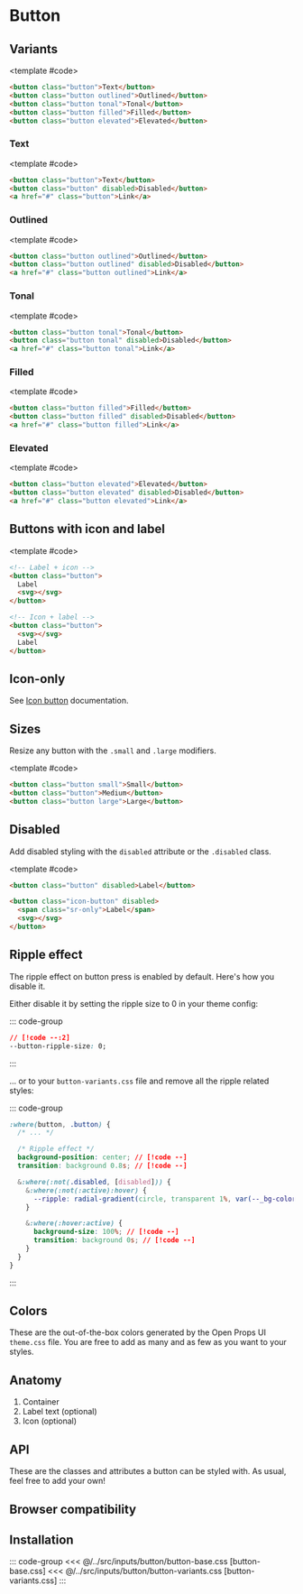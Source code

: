 <script setup>
import Baseline from "../../.vitepress/theme/app/components/Baseline.vue"
import Example from "../../.vitepress/theme/app/components/Example.vue"
</script>

<style>
  .anatomy {
    outline: var(--_anatomy-border-gray);
    outline-offset: 2px;
    & > * {
      outline: var(--_anatomy-border-red);
    }
  }
</style>

# Button

## Variants

<Example direction="row">
<template #example>
    <button class="button">Text</button>
    <button class="button outlined">Outlined</button>
    <button class="button tonal">Tonal</button>
    <button class="button filled">Filled</button>
    <button class="button elevated">Elevated</button>
</template>

<template #code>

```html
<button class="button">Text</button>
<button class="button outlined">Outlined</button>
<button class="button tonal">Tonal</button>
<button class="button filled">Filled</button>
<button class="button elevated">Elevated</button>
```

</template>
</Example>

### Text

<Example direction="row">
<template #example>
    <button class="button">Text</button>
    <button class="button" disabled>Disabled</button>
    <a href="#" class="button">Link</a>
</template>

<template #code>

```html
<button class="button">Text</button>
<button class="button" disabled>Disabled</button>
<a href="#" class="button">Link</a>
```

</template>
</Example>

### Outlined

<Example direction="row">
<template #example>
    <button class="button outlined">Outlined</button>
    <button class="button outlined" disabled>Disabled</button>
    <a href="#" class="button outlined">Link</a>
</template>

<template #code>

```html
<button class="button outlined">Outlined</button>
<button class="button outlined" disabled>Disabled</button>
<a href="#" class="button outlined">Link</a>
```

</template>
</Example>

### Tonal

<Example direction="row">
<template #example>
     <button class="button tonal">Tonal</button>
    <button class="button tonal" disabled>Disabled</button>
    <a href="#" class="button tonal">Link</a>
</template>

<template #code>

```html
<button class="button tonal">Tonal</button>
<button class="button tonal" disabled>Disabled</button>
<a href="#" class="button tonal">Link</a>
```

</template>
</Example>

### Filled

<Example direction="row">
<template #example>
   <button class="button filled">Filled</button>
    <button class="button filled" disabled>Disabled</button>
    <a href="#" class="button filled">Link</a>
</template>

<template #code>

```html
<button class="button filled">Filled</button>
<button class="button filled" disabled>Disabled</button>
<a href="#" class="button filled">Link</a>
```

</template>
</Example>

### Elevated

<Example direction="row">
<template #example>
    <button class="button elevated">Elevated</button>
    <button class="button elevated" disabled>Disabled</button>
    <a href="#" class="button elevated">Link</a>
</template>

<template #code>

```html
<button class="button elevated">Elevated</button>
<button class="button elevated" disabled>Disabled</button>
<a href="#" class="button elevated">Link</a>
```

</template>
</Example>

## Buttons with icon and label

<Example direction="column">
<template #example>
<div class="row">
    <button class="button">
      Text
      <svg xmlns="http://www.w3.org/2000/svg" width="24" height="24" viewBox="0 0 24 24"><path fill="currentColor" d="M11.75 3a.75.75 0 0 1 .743.648l.007.102l.001 7.25h7.253a.75.75 0 0 1 .102 1.493l-.102.007h-7.253l.002 7.25a.75.75 0 0 1-1.493.101l-.007-.102l-.002-7.249H3.752a.75.75 0 0 1-.102-1.493L3.752 11h7.25L11 3.75a.75.75 0 0 1 .75-.75"/></svg>
    </button>
    <button class="button outlined">
    Outlined
     <svg xmlns="http://www.w3.org/2000/svg" width="24" height="24" viewBox="0 0 24 24"><path fill="currentColor" d="M11.75 3a.75.75 0 0 1 .743.648l.007.102l.001 7.25h7.253a.75.75 0 0 1 .102 1.493l-.102.007h-7.253l.002 7.25a.75.75 0 0 1-1.493.101l-.007-.102l-.002-7.249H3.752a.75.75 0 0 1-.102-1.493L3.752 11h7.25L11 3.75a.75.75 0 0 1 .75-.75"/></svg>
    </button>
    <button class="button tonal">
    Tonal
     <svg xmlns="http://www.w3.org/2000/svg" width="24" height="24" viewBox="0 0 24 24"><path fill="currentColor" d="M11.75 3a.75.75 0 0 1 .743.648l.007.102l.001 7.25h7.253a.75.75 0 0 1 .102 1.493l-.102.007h-7.253l.002 7.25a.75.75 0 0 1-1.493.101l-.007-.102l-.002-7.249H3.752a.75.75 0 0 1-.102-1.493L3.752 11h7.25L11 3.75a.75.75 0 0 1 .75-.75"/></svg>
    </button>
    <button class="button filled">
    Filled
     <svg xmlns="http://www.w3.org/2000/svg" width="24" height="24" viewBox="0 0 24 24"><path fill="currentColor" d="M11.75 3a.75.75 0 0 1 .743.648l.007.102l.001 7.25h7.253a.75.75 0 0 1 .102 1.493l-.102.007h-7.253l.002 7.25a.75.75 0 0 1-1.493.101l-.007-.102l-.002-7.249H3.752a.75.75 0 0 1-.102-1.493L3.752 11h7.25L11 3.75a.75.75 0 0 1 .75-.75"/></svg>
    </button>
    <button class="button elevated">
    Elevated
     <svg xmlns="http://www.w3.org/2000/svg" width="24" height="24" viewBox="0 0 24 24"><path fill="currentColor" d="M11.75 3a.75.75 0 0 1 .743.648l.007.102l.001 7.25h7.253a.75.75 0 0 1 .102 1.493l-.102.007h-7.253l.002 7.25a.75.75 0 0 1-1.493.101l-.007-.102l-.002-7.249H3.752a.75.75 0 0 1-.102-1.493L3.752 11h7.25L11 3.75a.75.75 0 0 1 .75-.75"/></svg>
    </button>
  </div>

   <div class="row">
    <button class="button">
      <svg xmlns="http://www.w3.org/2000/svg" width="24" height="24" viewBox="0 0 24 24"><path fill="currentColor" d="M11.75 3a.75.75 0 0 1 .743.648l.007.102l.001 7.25h7.253a.75.75 0 0 1 .102 1.493l-.102.007h-7.253l.002 7.25a.75.75 0 0 1-1.493.101l-.007-.102l-.002-7.249H3.752a.75.75 0 0 1-.102-1.493L3.752 11h7.25L11 3.75a.75.75 0 0 1 .75-.75"/></svg>
      Text
    </button>
    <button class="button outlined">
     <svg xmlns="http://www.w3.org/2000/svg" width="24" height="24" viewBox="0 0 24 24"><path fill="currentColor" d="M11.75 3a.75.75 0 0 1 .743.648l.007.102l.001 7.25h7.253a.75.75 0 0 1 .102 1.493l-.102.007h-7.253l.002 7.25a.75.75 0 0 1-1.493.101l-.007-.102l-.002-7.249H3.752a.75.75 0 0 1-.102-1.493L3.752 11h7.25L11 3.75a.75.75 0 0 1 .75-.75"/></svg>
    Outlined
    </button>
    <button class="button tonal">
     <svg xmlns="http://www.w3.org/2000/svg" width="24" height="24" viewBox="0 0 24 24"><path fill="currentColor" d="M11.75 3a.75.75 0 0 1 .743.648l.007.102l.001 7.25h7.253a.75.75 0 0 1 .102 1.493l-.102.007h-7.253l.002 7.25a.75.75 0 0 1-1.493.101l-.007-.102l-.002-7.249H3.752a.75.75 0 0 1-.102-1.493L3.752 11h7.25L11 3.75a.75.75 0 0 1 .75-.75"/></svg>
    Tonal
    </button>
    <button class="button filled">
     <svg xmlns="http://www.w3.org/2000/svg" width="24" height="24" viewBox="0 0 24 24"><path fill="currentColor" d="M11.75 3a.75.75 0 0 1 .743.648l.007.102l.001 7.25h7.253a.75.75 0 0 1 .102 1.493l-.102.007h-7.253l.002 7.25a.75.75 0 0 1-1.493.101l-.007-.102l-.002-7.249H3.752a.75.75 0 0 1-.102-1.493L3.752 11h7.25L11 3.75a.75.75 0 0 1 .75-.75"/></svg>
    Filled
    </button>
    <button class="button elevated">
     <svg xmlns="http://www.w3.org/2000/svg" width="24" height="24" viewBox="0 0 24 24"><path fill="currentColor" d="M11.75 3a.75.75 0 0 1 .743.648l.007.102l.001 7.25h7.253a.75.75 0 0 1 .102 1.493l-.102.007h-7.253l.002 7.25a.75.75 0 0 1-1.493.101l-.007-.102l-.002-7.249H3.752a.75.75 0 0 1-.102-1.493L3.752 11h7.25L11 3.75a.75.75 0 0 1 .75-.75"/></svg>
    Elevated
    </button>
  </div>
</template>

<template #code>

```html
<!-- Label + icon -->
<button class="button">
  Label
  <svg></svg>
</button>

<!-- Icon + label -->
<button class="button">
  <svg></svg>
  Label
</button>
```

</template>
</Example>

## Icon-only

See [Icon button](/components/inputs/icon-button) documentation.

## Sizes

Resize any button with the `.small` and `.large` modifiers.

<Example direction="column">
<template #example>
<div class="row">
  <button class="button small">Small</button>
  <button class="button">Medium</button>
  <button class="button large">Large</button>
</div>
<div class="row">
  <button class="button filled small">Small</button>
  <button class="button filled">Medium</button>
  <button class="button filled large">Large</button>
</div>

<div class="row">
  <button class="button small">
      Text
    <svg xmlns="http://www.w3.org/2000/svg" width="24" height="24" viewBox="0 0 24 24"><path fill="currentColor" d="M11.75 3a.75.75 0 0 1 .743.648l.007.102l.001 7.25h7.253a.75.75 0 0 1 .102 1.493l-.102.007h-7.253l.002 7.25a.75.75 0 0 1-1.493.101l-.007-.102l-.002-7.249H3.752a.75.75 0 0 1-.102-1.493L3.752 11h7.25L11 3.75a.75.75 0 0 1 .75-.75"/></svg>
  </button>
    <button class="button outlined">
      Text
    <svg xmlns="http://www.w3.org/2000/svg" width="24" height="24" viewBox="0 0 24 24"><path fill="currentColor" d="M11.75 3a.75.75 0 0 1 .743.648l.007.102l.001 7.25h7.253a.75.75 0 0 1 .102 1.493l-.102.007h-7.253l.002 7.25a.75.75 0 0 1-1.493.101l-.007-.102l-.002-7.249H3.752a.75.75 0 0 1-.102-1.493L3.752 11h7.25L11 3.75a.75.75 0 0 1 .75-.75"/></svg>
  </button>
    <button class="button filled large">
      Text
    <svg xmlns="http://www.w3.org/2000/svg" width="24" height="24" viewBox="0 0 24 24"><path fill="currentColor" d="M11.75 3a.75.75 0 0 1 .743.648l.007.102l.001 7.25h7.253a.75.75 0 0 1 .102 1.493l-.102.007h-7.253l.002 7.25a.75.75 0 0 1-1.493.101l-.007-.102l-.002-7.249H3.752a.75.75 0 0 1-.102-1.493L3.752 11h7.25L11 3.75a.75.75 0 0 1 .75-.75"/></svg>
  </button>
</div>

</template>

<template #code>

```html
<button class="button small">Small</button>
<button class="button">Medium</button>
<button class="button large">Large</button>
```

</template>
</Example>

## Disabled

Add disabled styling with the `disabled` attribute or the `.disabled` class.

<Example direction="column">
<template #example>
<div class="row">
  <button class="button" disabled>Text</button>
  <button class="button outlined" disabled>Outlined</button>
  <button class="button tonal" disabled>Tonal</button>
  <button class="button filled" disabled>Filled</button>
  <button class="button elevated" disabled>Elevated</button>
</div>
<div class="row">
  <button class="button" disabled>Text <svg xmlns="http://www.w3.org/2000/svg" width="24" height="24" viewBox="0 0 24 24"><path fill="currentColor" d="M11.75 3a.75.75 0 0 1 .743.648l.007.102l.001 7.25h7.253a.75.75 0 0 1 .102 1.493l-.102.007h-7.253l.002 7.25a.75.75 0 0 1-1.493.101l-.007-.102l-.002-7.249H3.752a.75.75 0 0 1-.102-1.493L3.752 11h7.25L11 3.75a.75.75 0 0 1 .75-.75"/></svg></button>
  <button class="button outlined" disabled>Outlined <svg xmlns="http://www.w3.org/2000/svg" width="24" height="24" viewBox="0 0 24 24"><path fill="currentColor" d="M11.75 3a.75.75 0 0 1 .743.648l.007.102l.001 7.25h7.253a.75.75 0 0 1 .102 1.493l-.102.007h-7.253l.002 7.25a.75.75 0 0 1-1.493.101l-.007-.102l-.002-7.249H3.752a.75.75 0 0 1-.102-1.493L3.752 11h7.25L11 3.75a.75.75 0 0 1 .75-.75"/></svg></button>
  <button class="button tonal" disabled>Tonal <svg xmlns="http://www.w3.org/2000/svg" width="24" height="24" viewBox="0 0 24 24"><path fill="currentColor" d="M11.75 3a.75.75 0 0 1 .743.648l.007.102l.001 7.25h7.253a.75.75 0 0 1 .102 1.493l-.102.007h-7.253l.002 7.25a.75.75 0 0 1-1.493.101l-.007-.102l-.002-7.249H3.752a.75.75 0 0 1-.102-1.493L3.752 11h7.25L11 3.75a.75.75 0 0 1 .75-.75"/></svg></button>
  <button class="button filled" disabled>Filled <svg xmlns="http://www.w3.org/2000/svg" width="24" height="24" viewBox="0 0 24 24"><path fill="currentColor" d="M11.75 3a.75.75 0 0 1 .743.648l.007.102l.001 7.25h7.253a.75.75 0 0 1 .102 1.493l-.102.007h-7.253l.002 7.25a.75.75 0 0 1-1.493.101l-.007-.102l-.002-7.249H3.752a.75.75 0 0 1-.102-1.493L3.752 11h7.25L11 3.75a.75.75 0 0 1 .75-.75"/></svg></button>
  <button class="button elevated" disabled>Elevated <svg xmlns="http://www.w3.org/2000/svg" width="24" height="24" viewBox="0 0 24 24"><path fill="currentColor" d="M11.75 3a.75.75 0 0 1 .743.648l.007.102l.001 7.25h7.253a.75.75 0 0 1 .102 1.493l-.102.007h-7.253l.002 7.25a.75.75 0 0 1-1.493.101l-.007-.102l-.002-7.249H3.752a.75.75 0 0 1-.102-1.493L3.752 11h7.25L11 3.75a.75.75 0 0 1 .75-.75"/></svg></button>
</div>
</template>

<template #code>

```html
<button class="button" disabled>Label</button>

<button class="icon-button" disabled>
  <span class="sr-only">Label</span>
  <svg></svg>
</button>
```

</template>
</Example>

## Ripple effect

The ripple effect on button press is enabled by default. Here's how you disable it.

Either disable it by setting the ripple size to 0 in your theme config:

::: code-group

```css [theme.css]
// [!code --:2]
--button-ripple-size: 0;
```

:::

... or to your `button-variants.css` file and remove all the ripple related styles:

::: code-group

```css [button-variants.css]
:where(button, .button) {
  /* ... */

  /* Ripple effect */
  background-position: center; // [!code --]
  transition: background 0.8s; // [!code --]

  &:where(:not(.disabled, [disabled])) {
    &:where(:not(:active):hover) {
      --ripple: radial-gradient(circle, transparent 1%, var(--_bg-color) 1%) center/15000%; // [!code --]
    }

    &:where(:hover:active) {
      background-size: 100%; // [!code --]
      transition: background 0s; // [!code --]
    }
  }
}
```

:::

## Colors

These are the out-of-the-box colors generated by the Open Props UI `theme.css` file. You are free to add as many and as few as you want to your styles.

## Anatomy

1. Container
2. Label text (optional)
3. Icon (optional)

<Example direction="row">
<template #example>
  <button class="button anatomy">
    	<svg xmlns="http://www.w3.org/2000/svg" width="32" height="32" viewBox="0 0 32 32"><path fill="currentColor" d="M13.5 6.5V7h5v-.5a2.5 2.5 0 0 0-5 0m-2 .5v-.5a4.5 4.5 0 1 1 9 0V7H28a1 1 0 1 1 0 2h-1.508L24.6 25.568A5 5 0 0 1 19.63 30h-7.26a5 5 0 0 1-4.97-4.432L5.508 9H4a1 1 0 0 1 0-2zm2.5 6.5a1 1 0 1 0-2 0v10a1 1 0 1 0 2 0zm5-1a1 1 0 0 0-1 1v10a1 1 0 1 0 2 0v-10a1 1 0 0 0-1-1"/></svg>
      <span>Delete</span>
  </button>
</template>

</Example>

## API

These are the classes and attributes a button can be styled with. As usual, feel free to add your own!

<!--@include: ./button-api.md -->

## Browser compatibility

<Baseline :ids="['container-style-queries', 'light-dark', 'color-mix']" />

## Installation

::: code-group
<<< @/../src/inputs/button/button-base.css [button-base.css]
<<< @/../src/inputs/button/button-variants.css [button-variants.css]
:::
